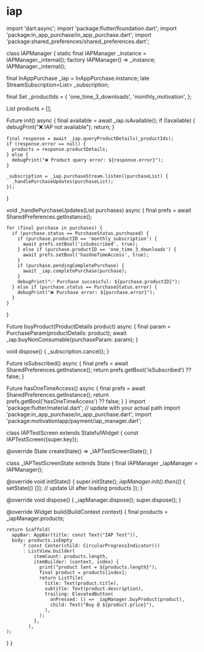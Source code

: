 # iap

import 'dart:async';
import 'package:flutter/foundation.dart';
import 'package:in_app_purchase/in_app_purchase.dart';
import 'package:shared_preferences/shared_preferences.dart';

class IAPManager {
  static final IAPManager _instance = IAPManager._internal();
  factory IAPManager() => _instance;
  IAPManager._internal();

  final InAppPurchase _iap = InAppPurchase.instance;
  late StreamSubscription<List<PurchaseDetails>> _subscription;

  final Set<String> _productIds = {
    'one_time_3_downloads',
    'monthly_motivation',
  };

  List<ProductDetails> products = [];

  Future<void> init() async {
    final available = await _iap.isAvailable();
    if (!available) {
      debugPrint("❌ IAP not available");
      return;
    }

    final response = await _iap.queryProductDetails(_productIds);
    if (response.error == null) {
      products = response.productDetails;
    } else {
      debugPrint("❌ Product query error: ${response.error}");
    }

    _subscription = _iap.purchaseStream.listen((purchaseList) {
      _handlePurchaseUpdates(purchaseList);
    });
  }

  void _handlePurchaseUpdates(List<PurchaseDetails> purchases) async {
    final prefs = await SharedPreferences.getInstance();

    for (final purchase in purchases) {
      if (purchase.status == PurchaseStatus.purchased) {
        if (purchase.productID == 'monthly_subscription') {
          await prefs.setBool('isSubscribed', true);
        } else if (purchase.productID == 'one_time_3_downloads') {
          await prefs.setBool('hasOneTimeAccess', true);
        }
        if (purchase.pendingCompletePurchase) {
          await _iap.completePurchase(purchase);
        }
        debugPrint("✅ Purchase successful: ${purchase.productID}");
      } else if (purchase.status == PurchaseStatus.error) {
        debugPrint("❌ Purchase error: ${purchase.error}");
      }
    }
  }

  Future<void> buyProduct(ProductDetails product) async {
    final param = PurchaseParam(productDetails: product);
    await _iap.buyNonConsumable(purchaseParam: param);
  }

  void dispose() {
    _subscription.cancel();
  }

  Future<bool> isSubscribed() async {
    final prefs = await SharedPreferences.getInstance();
    return prefs.getBool('isSubscribed') ?? false;
  }

  Future<bool> hasOneTimeAccess() async {
    final prefs = await SharedPreferences.getInstance();
    return prefs.getBool('hasOneTimeAccess') ?? false;
  }
}
import 'package:flutter/material.dart';
// update with your actual path
import 'package:in_app_purchase/in_app_purchase.dart';
import 'package:motivationlapp/payment/iap_manager.dart';

class IAPTestScreen extends StatefulWidget {
  const IAPTestScreen({super.key});

  @override
  State<IAPTestScreen> createState() => _IAPTestScreenState();
}

class _IAPTestScreenState extends State<IAPTestScreen> {
  final IAPManager _iapManager = IAPManager();

  @override
  void initState() {
    super.initState();
    _iapManager.init().then((_) {
      setState(() {}); // update UI after loading products
    });
  }

  @override
  void dispose() {
    _iapManager.dispose();
    super.dispose();
  }

  @override
  Widget build(BuildContext context) {
    final products = _iapManager.products;

    return Scaffold(
      appBar: AppBar(title: const Text("IAP Test")),
      body: products.isEmpty
          ? const Center(child: CircularProgressIndicator())
          : ListView.builder(
              itemCount: products.length,
              itemBuilder: (context, index) {
                print("product lent = ${products.length}");
                final product = products[index];
                return ListTile(
                  title: Text(product.title),
                  subtitle: Text(product.description),
                  trailing: ElevatedButton(
                    onPressed: () => _iapManager.buyProduct(product),
                    child: Text("Buy @ ${product.price}"),
                  ),
                );
              },
            ),
    );
  }
}
